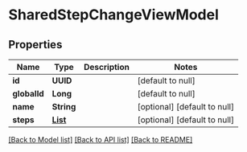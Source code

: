 # SharedStepChangeViewModel
## Properties

| Name | Type | Description | Notes |
|------------ | ------------- | ------------- | -------------|
| **id** | **UUID** |  | [default to null] |
| **globalId** | **Long** |  | [default to null] |
| **name** | **String** |  | [optional] [default to null] |
| **steps** | [**List**](WorkItemStepChangeViewModel.md) |  | [optional] [default to null] |

[[Back to Model list]](../README.md#documentation-for-models) [[Back to API list]](../README.md#documentation-for-api-endpoints) [[Back to README]](../README.md)

